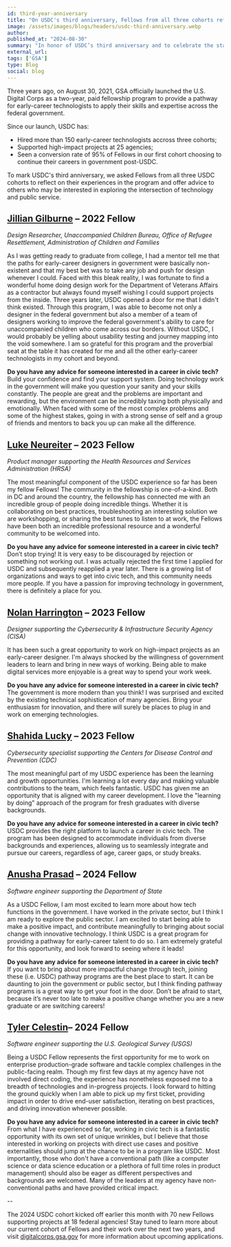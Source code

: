 ```yaml
---
id: third-year-anniversary
title: "On USDC's third anniversary, Fellows from all three cohorts reflect on their experiences"
image: /assets/images/blogs/headers/usdc-third-anniversary.webp
author: 
published_at: "2024-08-30"
summary: "In honor of USDC’s third anniversary and to celebrate the start of USDC's 2024 cohort, Fellows reflect on their experiences and how USDC has impacted their career."
external_url: 
tags: ['GSA']
type: Blog
social: blog
---
```


Three years ago, on August 30, 2021, GSA officially launched the U.S. Digital Corps as a two-year, paid fellowship program to provide a pathway for early-career technologists to apply their skills and expertise across the federal government.

Since our launch, USDC has:
- Hired more than 150 early-career technologists accross three cohorts;
- Supported high-impact projects at 25 agencies;
- Seen a conversion rate of 95% of Fellows in our first cohort choosing to continue their careers in government post-USDC.

To mark USDC's third anniversary, we asked Fellows from all three USDC cohorts to reflect on their experiences in the program and offer advice to others who may be interested in exploring the intersection of technology and public service.

## [Jillian Gilburne]({{site.baseurl}}/fellows/jillian-gilburne/) – 2022 Fellow
*Design Researcher, Unaccompanied Children Bureau, Office of Refugee Resettlement, Administration of Children and Families*

As I was getting ready to graduate from college, I had a mentor tell me that the paths for early-career designers in government were basically non-existent and that my best bet was to take any job and push for design whenever I could. Faced with this bleak reality, I was fortunate to find a wonderful home doing design work for the Department of Veterans Affairs as a contractor but always found myself wishing I could support projects from the inside. Three years later, USDC opened a door for me that I didn't think existed. Through this program, I was able to become not only a designer in the federal government but also a member of a team of designers working to improve the federal government's ability to care for unaccompanied children who come across our borders. Without USDC, I would probably be yelling about usability testing and journey mapping into the void somewhere. I am so grateful for this program and the proverbial seat at the table it has created for me and all the other early-career technologists in my cohort and beyond.

**Do you have any advice for someone interested in a career in civic tech?**  
Build your confidence and find your support system. Doing technology work in the government will make you question your sanity and your skills constantly. The people are great and the problems are important and rewarding, but the environment can be incredibly taxing both physically and emotionally. When faced with some of the most complex problems and some of the highest stakes, going in with a strong sense of self and a group of friends and mentors to back you up can make all the difference. 

## [Luke Neureiter]({{site.baseurl}}/fellows/luke-neureiter/) – 2023 Fellow
*Product manager supporting the Health Resources and Services Administration (HRSA)*

The most meaningful component of the USDC experience so far has been my fellow Fellows! The community in the fellowship is one-of-a-kind. Both in DC and around the country, the fellowship has connected me with an incredible group of people doing incredible things. Whether it is collaborating on best practices, troubleshooting an interesting solution we are workshopping, or sharing the best tunes to listen to at work, the Fellows have been both an incredible professional resource and a wonderful community to be welcomed into.

**Do you have any advice for someone interested in a career in civic tech?**  
Don’t stop trying! It is very easy to be discouraged by rejection or something not working out. I was actually rejected the first time I applied for USDC and subsequently reapplied a year later. There is a growing list of organizations and ways to get into civic tech, and this community needs more people. If you have a passion for improving technology in government, there is definitely a place for you.

## [Nolan Harrington]({{site.baseurl}}/fellows/nolan-harrington/) – 2023 Fellow
*Designer supporting the Cybersecurity & Infrastructure Security Agency (CISA)*

It has been such a great opportunity to work on high-impact projects as an early-career designer. I'm always shocked by the willingness of government leaders to learn and bring in new ways of working. Being able to make digital services more enjoyable is a great way to spend your work week.

**Do you have any advice for someone interested in a career in civic tech?**  
The government is more modern than you think! I was surprised and excited by the existing technical sophistication of many agencies. Bring your enthusiasm for innovation, and there will surely be places to plug in and work on emerging technologies.

## [Shahida Lucky]({{site.baseurl}}/fellows/shahida-lucky/) – 2023 Fellow
*Cybersecurity specialist supporting the Centers for Disease Control and Prevention (CDC)*

The most meaningful part of my USDC experience has been the learning and growth opportunities. I'm learning a lot every day and making valuable contributions to the team, which feels fantastic. USDC has given me an opportunity that is aligned with my career development. I love the "learning by doing" approach of the program for fresh graduates with diverse backgrounds.

**Do you have any advice for someone interested in a career in civic tech?**  
USDC provides the right platform to launch a career in civic tech. The program has been designed to accommodate individuals from diverse backgrounds and experiences, allowing us to seamlessly integrate and pursue our careers, regardless of age, career gaps, or study breaks.

## [Anusha Prasad]({{site.baseurl}}/fellows/anusha-prasad/) – 2024 Fellow
*Software engineer supporting the Department of State*

As a USDC Fellow, I am most excited to learn more about how tech functions in the government. I have worked in the private sector, but I think I am ready to explore the public sector. I am excited to start being able to make a positive impact, and contribute meaningfully to bringing about social change with innovative technology. I think USDC is a great program for providing a pathway for early-career talent to do so. I am extremely grateful for this opportunity, and look forward to seeing where it leads!

**Do you have any advice for someone interested in a career in civic tech?**  
If you want to bring about more impactful change through tech, joining these (i.e. USDC) pathway programs are the best place to start. It can be daunting to join the government or public sector, but I think finding pathway programs is a great way to get your foot in the door. Don’t be afraid to start, because it’s never too late to make a positive change whether you are a new graduate or are switching careers!

## [Tyler Celestin]({{site.baseurl}}/fellows/tyler-celestin/)– 2024 Fellow
*Software engineer supporting the U.S. Geological Survey (USGS)*

Being a USDC Fellow represents the first opportunity for me to work on enterprise production-grade software and tackle complex challenges in the public-facing realm. Though my first few days at my agency have not involved direct coding, the experience has nonetheless exposed me to a breadth of technologies and in-progress projects. I look forward to hitting the ground quickly when I am able to pick up my first ticket, providing impact in order to drive end-user satisfaction, iterating on best practices, and driving innovation whenever possible.

**Do you have any advice for someone interested in a career in civic tech?**  
From what I have experienced so far, working in civic tech is a fantastic opportunity with its own set of unique wrinkles, but I believe that those interested in working on projects with direct use cases and positive externalities should jump at the chance to be in a program like USDC. Most importantly, those who don't have a conventional path (like a computer science or data science education or a plethora of full time roles in product management) should also be eager as different perspectives and backgrounds are welcomed. Many of the leaders at my agency have non-conventional paths and have provided critical impact.

--

The 2024 USDC cohort kicked off earlier this month with 70 new Fellows supporting projects at 18 federal agencies! Stay tuned to learn more about our current cohort of Fellows and their work over the next two years, and visit [digitalcorps.gsa.gov](http://digitalcorps.gsa.gov) for more information about upcoming applications.
